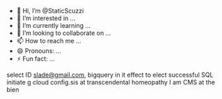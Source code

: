 - 👋 Hi, I’m @StaticScuzzi
- 👀 I’m interested in ...
- 🌱 I’m currently learning ...
- 💞️ I’m looking to collaborate on ...
- 📫 How to reach me ...
- 😄 Pronouns: ...
- ⚡ Fun fact: ...

<!---
StaticScuzzi/StaticScuzzi is a ✨ special ✨ repository because its `README.md` (this file) appears on your GitHub profile.
You can click the Preview link to take a look at your changes.
--->
select ID slade@gmail.com, bigquery in it effect to elect successful SQL initiate g cloud config.sis at transcendental homeopathy I am CMS at the bien